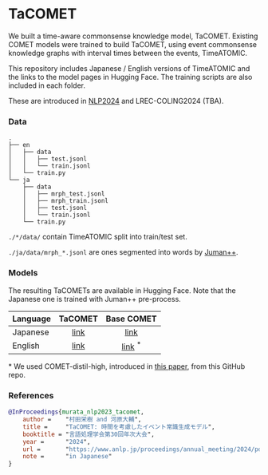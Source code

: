 # TaCOMET 

We built a time-aware commonsense knowledge model, TaCOMET.
Existing COMET models were trained to build TaCOMET, using event commonsense knowledge graphs with interval times between the events, TimeATOMIC.

This repository includes Japanese / English versions of TimeATOMIC and the links to the model pages in Hugging Face.
The training scripts are also included in each folder.

These are introduced in [NLP2024](https://www.anlp.jp/proceedings/annual_meeting/2024/pdf_dir/P3-19.pdf) and LREC-COLING2024 (TBA).

### Data
```
.
├── en
│   ├── data
│   │   ├── test.jsonl
│   │   └── train.jsonl
│   └── train.py
└── ja
    ├── data
    │   ├── mrph_test.jsonl
    │   ├── mrph_train.jsonl
    │   ├── test.jsonl
    │   └── train.jsonl
    └── train.py
```

```./*/data/``` contain TimeATOMIC split into train/test set.

```./ja/data/mrph_*.jsonl``` are ones segmented into words by [Juman++](https://github.com/ku-nlp/jumanpp).


### Models

The resulting TaCOMETs are available in Hugging Face.
Note that the Japanese one is trained with Juman++ pre-process.

| Language | TaCOMET | Base COMET |
| :------- | :------: | :-----: |
| Japanese | [link](https://huggingface.co/nlp-waseda/tacomet-gpt2-xl-japanese) | [link](https://huggingface.co/nlp-waseda/comet-gpt2-xl-japanese) |
| English  | [link](https://huggingface.co/nlp-waseda/tacomet-gpt2-xl-english) | [link](https://github.com/peterwestai2/symbolic-knowledge-distillation) $^{*}$ |

\* We used COMET-distil-high, introduced in [this paper](https://aclanthology.org/2022.naacl-main.341/), from this GitHub repo.

### References
```bibtex
@InProceedings{murata_nlp2023_tacomet,
    author =    "村田栄樹 and 河原大輔",
    title =     "TaCOMET: 時間を考慮したイベント常識生成モデル",
    booktitle = "言語処理学会第30回年次大会",
    year =      "2024",
    url =       "https://www.anlp.jp/proceedings/annual_meeting/2024/pdf_dir/P3-19.pdf"
    note =      "in Japanese"
}

```
